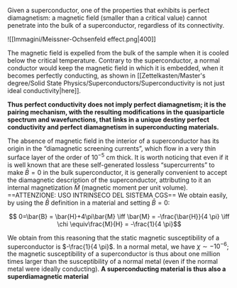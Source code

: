 Given a superconductor, one of the properties that exhibits is perfect diamagnetism: a magnetic field (smaller than a critical value) cannot penetrate into the bulk of a superconductor, regardless of its connectivity.

![[Immagini/Meissner-Ochsenfeld effect.png|400]]

The magnetic field is expelled from the bulk of the sample when it is cooled below the critical temperature. Contrary to the superconductor, a normal conductor would keep the magnetic field in which it is embedded, when it becomes perfectly conducting, as shown in [[Zettelkasten/Master's degree/Solid State Physics/Superconductors/Superconductivity is not just ideal conductivity|here]].

**Thus perfect conductivity does not imply perfect diamagnetism; it is the pairing mechanism, with the resulting modifications in the quasiparticle spectrum and wavefunctions, that links in a unique destiny perfect conductivity and perfect diamagnetism in superconducting materials.**

The absence of magnetic field in the interior of a superconductor has its origin in the “diamagnetic screening currents”, which flow in a very thin surface layer of the order of $10^{−5}$ cm thick. It is worth noticing that even if it is well known that are these self-generated lossless “supercurrents” to make $\bar{B} = 0$ in the bulk superconductor, it is generally convenient to accept the diamagnetic description of the superconductor, attributing to it an internal magnetization $\bar{M}$ (magnetic moment per unit volume). 
==ATTENZIONE: USO INTRINSECO DEL SISTEMA CGS==
We obtain easily, by using the $\bar{B}$ definition in a material and setting $\bar{B} = 0$:

$$ 0=\bar{B} = \bar{H}+4\pi\bar{M} \iff \bar{M} = -\frac{\bar{H}}{4 \pi} \iff \chi \equiv\frac{M}{H} = -\frac{1}{4 \pi}$$

We obtain from this reasoning that the static magnetic susceptibility of a superconductor is $-\frac{1}{4 \pi}$.
In a normal metal, we have $\chi \sim −10^{-6}$;  the magnetic susceptibility of a superconductor is thus about one million times larger than the susceptibility of a normal metal (even if the normal metal were ideally conducting).
**A superconducting material is thus also a superdiamagnetic material**

